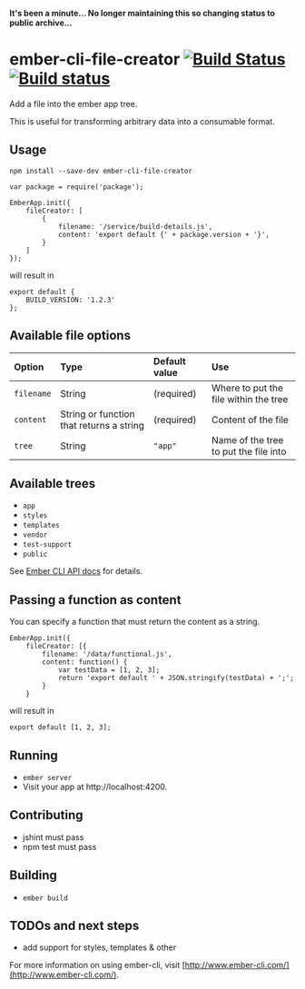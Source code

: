 **It's been a minute...  No longer maintaining this so changing status to public archive...**


# ember-cli-file-creator [![Build Status][travis-badge]][travis-badge-url]  [![Build status][appveyor-badge]][appveyor-badge-url]

Add a file into the ember app tree.

This is useful for transforming arbitrary data into a consumable format.


## Usage
    npm install --save-dev ember-cli-file-creator

```
var package = require('package');

EmberApp.init({
	fileCreator: [
		{
			filename: '/service/build-details.js',
			content: 'export default {' + package.version + '}',
		}
	]
});
```
will result in
```
export default { 
	BUILD_VERSION: '1.2.3'
};
```


## Available file options
| Option     | Type                                     | Default value | Use                                   |
|:-----------|:-----------------------------------------|:--------------|:--------------------------------------|
| `filename` | String                                   | (required)    | Where to put the file within the tree |
| `content`  | String or function that returns a string | (required)    | Content of the file                   |
| `tree`     | String                                   | `"app"`       | Name of the tree to put the file into |


## Available trees
* `app`
* `styles`
* `templates`
* `vendor`
* `test-support`
* `public`

See [Ember CLI API docs](https://ember-cli.com/api/classes/Addon.html#method_treeFor) for details.


## Passing a function as content
You can specify a function that must return the content as a string.

```
EmberApp.init({
	fileCreator: [{
        filename: '/data/functional.js',
        content: function() {
            var testData = [1, 2, 3];
            return 'export default ' + JSON.stringify(testData) + ';';
        }
    }
```
will result in

```
export default [1, 2, 3];
```

## Running

* `ember server`
* Visit your app at http://localhost:4200.

## Contributing
- jshint must pass
- npm test must pass

## Building

* `ember build`

## TODOs and next steps

- add support for styles, templates  & other

For more information on using ember-cli, visit [http://www.ember-cli.com/](http://www.ember-cli.com/).

[travis-badge]: https://travis-ci.org/jschilli/ember-cli-file-creator.svg?branch=master
[travis-badge-url]: https://travis-ci.org/jschilli/ember-cli-file-creator
[appveyor-badge]: https://ci.appveyor.com/api/projects/status/c20rom3am78b232e/branch/master?svg=true
[appveyor-badge-url]: https://ci.appveyor.com/project/jschilli/ember-cli-file-creator/branch/master
